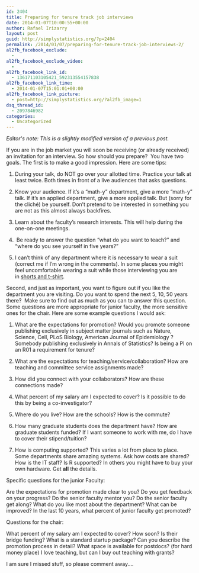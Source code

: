 ```yaml
---
id: 2404
title: Preparing for tenure track job interviews
date: 2014-01-07T10:00:55+00:00
author: Rafael Irizarry
layout: post
guid: http://simplystatistics.org/?p=2404
permalink: /2014/01/07/preparing-for-tenure-track-job-interviews-2/
al2fb_facebook_exclude:
  - 
al2fb_facebook_exclude_video:
  - 
al2fb_facebook_link_id:
  - 136171103105421_592313554157838
al2fb_facebook_link_time:
  - 2014-01-07T15:01:01+00:00
al2fb_facebook_link_picture:
  - post=http://simplystatistics.org/?al2fb_image=1
dsq_thread_id:
  - 2097846982
categories:
  - Uncategorized
---
```

_Editor's note: This is a slightly modified version of a previous post._

If you are in the job market you will soon be receiving (or already received) an invitation for an interview. So how should you prepare?  You have two goals. The first is to make a good impression. Here are some tips:

1) During your talk, do NOT go over your allotted time. Practice your talk at least twice. Both times in front of a live audiences that asks questions.

2) Know your audience. If it’s a “math-y” department, give a more “math-y” talk. If it’s an applied department, give a more applied talk. But (sorry for the cliché) be yourself. Don’t pretend to be interested in something you are not as this almost always backfires.

3) Learn about the faculty’s research interests. This will help during the one-on-one meetings.

4)  Be ready to answer the question “what do you want to teach?” and “where do you see yourself in five years?”

5) I can’t think of any department where it is necessary to wear a suit (correct me if I’m wrong in the comments). In some places you might feel uncomfortable wearing a suit while those interviewing you are in <a href="http://owpdb.mfo.de/photoNormal?id=7558" target="_blank">shorts and t-shirt</a>.

Second, and just as important, you want to figure out if you like the department you are visiting. Do you want to spend the next 5, 10, 50 years there?  Make sure to find out as much as you can to answer this question. Some questions are more appropriate for junior faculty, the more sensitive ones for the chair. Here are some example questions I would ask:

1) What are the expectations for promotion? Would you promote someone publishing exclusively in subject matter journals such as Nature, Science, Cell, PLoS Biology, American Journal of Epidemiology ? Somebody publishing exclusively in Annals of Statistics? Is being a PI on an R01 a requirement for tenure?

2) What are the expectations for teaching/service/collaboration? How are teaching and committee service assignments made?

3) How did you connect with your collaborators? How are these connections made?

4) What percent of my salary am I expected to cover? Is it possible to do this by being a co-investigator?

5) Where do you live? How are the schools? How is the commute?

6) How many graduate students does the department have? How are graduate students funded? If I want someone to work with me, do I have to cover their stipend/tuition?

7) How is computing supported? This varies a lot from place to place. Some departments share amazing systems. Ask how costs are shared? How is the IT staff? Is R supported? In others you might have to buy your own hardware. Get **all** the details.

Specific questions for the junior Faculty:

Are the expectations for promotion made clear to you? Do you get feedback on your progress? Do the senior faculty mentor you? Do the senior faculty get along? What do you like most about the department? What can be improved? In the last 10 years, what percent of junior faculty get promoted?

Questions for the chair:

What percent of my salary am I expected to cover? How soon? Is their bridge funding? What is a standard startup package? Can you describe the promotion process in detail? What space is available for postdocs? (for hard money place) I love teaching, but can I buy out teaching with grants?

I am sure I missed stuff, so please comment away….